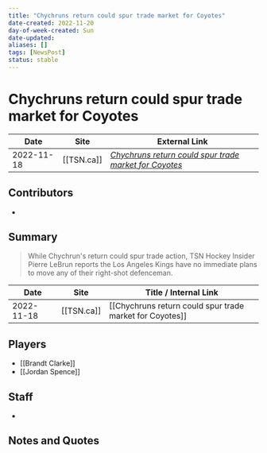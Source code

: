 ```yaml
---
title: "Chychruns return could spur trade market for Coyotes"
date-created: 2022-11-20
day-of-week-created: Sun
date-updated: 
aliases: []
tags: [NewsPost]
status: stable
---
```


# Chychruns return could spur trade market for Coyotes

| Date       | Site       | External Link                                                                                                                                      |
| ---------- | ---------- | -------------------------------------------------------------------------------------------------------------------------------------------------- |
| 2022-11-18 | [[TSN.ca]] | [*Chychruns return could spur trade market for Coyotes*](https://www.tsn.ca/arizona-coyotes-jakob-chychrun-may-heat-up-nhl-trade-market-1.1880078) |

## Contributors
- 

## Summary
> While Chychrun's return could spur trade action, TSN Hockey Insider Pierre LeBrun reports the Los Angeles Kings have no immediate plans to move any of their right-shot defenceman.

| Date       | Site       | Title / Internal Link                                    |
| ---------- | ---------- | -------------------------------------------------------- |
| 2022-11-18 | [[TSN.ca]] | [[Chychruns return could spur trade market for Coyotes]] |

## Players
- [[Brandt Clarke]]
- [[Jordan Spence]]

## Staff
- 

## Notes and Quotes
> 

